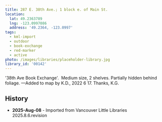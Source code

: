 ```yaml
---
title: 287 E. 38th Ave.; 1 block e. of Main St.
location:
  lat: 49.2363789
  lng: -123.0997086
  address: '49.2364, -123.0997'
tags:
  - kml-import
  - outdoor
  - book-exchange
  - red-marker
  - active
photo: /images/libraries/placeholder-library.jpg
library_id: '00142'
---
```

'38th Ave Book Exchange'.  
Medium size, 2 shelves.
Partially hidden behind foliage.
—Added to map by K.D., 2022 6 17. 
 Thanks, K.G.  

## History
- **2025-Aug-08** - Imported from Vancouver Little Libraries 2025.8.6.revision
